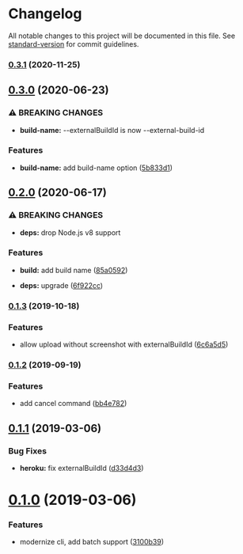 # Changelog

All notable changes to this project will be documented in this file. See [standard-version](https://github.com/conventional-changelog/standard-version) for commit guidelines.

### [0.3.1](https://github.com/argos-ci/argos-cli/compare/v0.3.0...v0.3.1) (2020-11-25)

## [0.3.0](https://github.com/argos-ci/argos-cli/compare/v0.2.0...v0.3.0) (2020-06-23)


### ⚠ BREAKING CHANGES

* **build-name:** --externalBuildId is now --external-build-id

### Features

* **build-name:** add build-name option ([5b833d1](https://github.com/argos-ci/argos-cli/commit/5b833d1668dc5858b7dbfdaf187975d22a4c2330))

## [0.2.0](https://github.com/argos-ci/argos-cli/compare/v0.1.3...v0.2.0) (2020-06-17)


### ⚠ BREAKING CHANGES

* **deps:** drop Node.js v8 support

### Features

* **build:** add build name ([85a0592](https://github.com/argos-ci/argos-cli/commit/85a059207282ce3435fbfd58fba3239de681156b))


* **deps:** upgrade ([6f922cc](https://github.com/argos-ci/argos-cli/commit/6f922cc022b99cfe2b5994f97415cd1999ee8c16))

### [0.1.3](https://github.com/argos-ci/argos-cli/compare/v0.1.2...v0.1.3) (2019-10-18)


### Features

* allow upload without screenshot with externalBuildId ([6c6a5d5](https://github.com/argos-ci/argos-cli/commit/6c6a5d5))

### [0.1.2](https://github.com/argos-ci/argos-cli/compare/v0.1.1...v0.1.2) (2019-09-19)


### Features

* add cancel command ([bb4e782](https://github.com/argos-ci/argos-cli/commit/bb4e782))

<a name="0.1.1"></a>
## [0.1.1](https://github.com/argos-ci/argos-cli/compare/v0.1.0...v0.1.1) (2019-03-06)


### Bug Fixes

* **heroku:** fix externalBuildId ([d33d4d3](https://github.com/argos-ci/argos-cli/commit/d33d4d3))



<a name="0.1.0"></a>
# [0.1.0](https://github.com/argos-ci/argos-cli/compare/v0.0.9...v0.1.0) (2019-03-06)


### Features

* modernize cli, add batch support ([3100b39](https://github.com/argos-ci/argos-cli/commit/3100b39))
